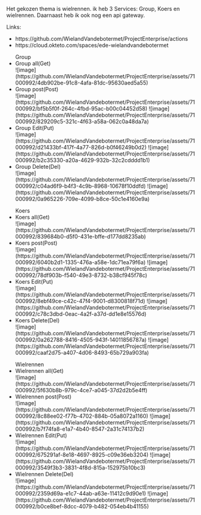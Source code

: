 Het gekozen thema is wielrennen.
ik heb 3 Services: Group, Koers en wielrennen. Daarnaast heb ik ook nog een api gateway.

Links:
<ul>
 <li>https://github.com/WielandVandebotermet/ProjectEnterprise/actions</li>
 <li>https://cloud.okteto.com/spaces/ede-wielandvandebotermet</li>
</ul>

<ul>
Group
<li>Group all(Get)</li>
 ![image](https://github.com/WielandVandebotermet/ProjectEnterprise/assets/71000992/4db902be-91c8-4afa-81dc-95630aed5a55)
<li>Group post(Post)</li>
 ![image](https://github.com/WielandVandebotermet/ProjectEnterprise/assets/71000992/bf5b5f0f-264c-4fbd-95ac-b00c04452d58)
 ![image](https://github.com/WielandVandebotermet/ProjectEnterprise/assets/71000992/829209c5-321c-4f63-a58a-062c0a48da7a)
<li>Group Edit(Put)</li>
 ![image](https://github.com/WielandVandebotermet/ProjectEnterprise/assets/71000992/d21433bf-417f-4a77-826d-b0f46249b0d2)
 ![image](https://github.com/WielandVandebotermet/ProjectEnterprise/assets/71000992/b2c35330-a20a-4629-932b-32c2cdddd1b1)
<li>Group Delete(Del)</li>
 ![image](https://github.com/WielandVandebotermet/ProjectEnterprise/assets/71000992/c04ad6f9-b4f3-4c9b-8968-10678f10ddfd)
 ![image](https://github.com/WielandVandebotermet/ProjectEnterprise/assets/71000992/0a965226-709e-4099-b8ce-50c1e4160e9a)
</ul>

<ul>
Koers
<li>Koers all(Get)</li>
 ![image](https://github.com/WielandVandebotermet/ProjectEnterprise/assets/71000992/839684b0-d5f0-431e-bffe-d177dd8235ab)
<li>Koers post(Post)</li>
 ![image](https://github.com/WielandVandebotermet/ProjectEnterprise/assets/71000992/6040b2d1-1335-476a-a58e-1dc71ea79f6a)
 ![image](https://github.com/WielandVandebotermet/ProjectEnterprise/assets/71000992/78df903b-f540-49e3-8732-b38cf945f78c)
<li>Koers Edit(Put)</li>
 ![image](https://github.com/WielandVandebotermet/ProjectEnterprise/assets/71000992/8ebf49ce-c42c-47f4-9001-d8300818f71d)
 ![image](https://github.com/WielandVandebotermet/ProjectEnterprise/assets/71000992/c78c3dbd-0eac-4a2f-a37d-dd1e8e15576d)
<li>Koers Delete(Del)</li>
 ![image](https://github.com/WielandVandebotermet/ProjectEnterprise/assets/71000992/0a262788-8416-4505-943f-14011856787a)
 ![image](https://github.com/WielandVandebotermet/ProjectEnterprise/assets/71000992/caaf2d75-a407-4d06-8493-65b729a903fa)
</ul>

<ul>
Wielrennen
<li>Wielrennen all(Get)</li>
 ![image](https://github.com/WielandVandebotermet/ProjectEnterprise/assets/71000992/5f630b8b-979c-4ce7-a045-37d2d2b5e4ff)
<li>Wielrennen post(Post)</li>
 ![image](https://github.com/WielandVandebotermet/ProjectEnterprise/assets/71000992/8c88ee02-f77b-4702-884b-05a8072a1160)
 ![image](https://github.com/WielandVandebotermet/ProjectEnterprise/assets/71000992/b7f74fa8-e1a7-4b40-8547-2a31c74137b2)
<li>Wielrennen Edit(Put)</li>
 ![image](https://github.com/WielandVandebotermet/ProjectEnterprise/assets/71000992/675291af-8e18-4697-8925-c09e36eb3204)
 ![image](https://github.com/WielandVandebotermet/ProjectEnterprise/assets/71000992/3549f3b3-3831-4f8d-815a-152975b10bc3)
<li>Wielrennen Delete(Del)</li>
 ![image](https://github.com/WielandVandebotermet/ProjectEnterprise/assets/71000992/2359d69a-e1c7-44ab-a63e-11412c9d90e1)
 ![image](https://github.com/WielandVandebotermet/ProjectEnterprise/assets/71000992/b0ce8bef-8dcc-4079-b482-054eb4b41155)
</ul>
